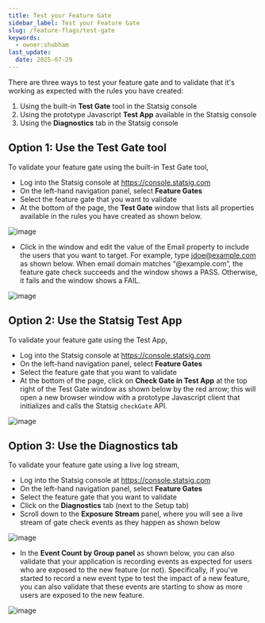 ```yaml
---
title: Test your Feature Gate
sidebar_label: Test your Feature Gate
slug: /feature-flags/test-gate
keywords:
  - owner:shubham
last_update:
  date: 2025-07-29
---
```



There are three ways to test your feature gate and to validate that it's working as expected with the rules you have created:
1. Using the built-in **Test Gate** tool in the Statsig console
2. Using the prototype Javascript **Test App** available in the Statsig console
3. Using the **Diagnostics** tab in the Statsig console  

## Option 1: Use the Test Gate tool
To validate your feature gate using the built-in Test Gate tool, 
- Log into the Statsig console at https://console.statsig.com 
- On the left-hand navigation panel, select **Feature Gates**
- Select the feature gate that you want to validate
- At the bottom of the page, the **Test Gate** window that lists all properties available in the rules you have created as shown below.

![image](https://user-images.githubusercontent.com/1315028/129104501-9e7349ae-31fe-47ea-97da-0520fd3d7e1b.png)

- Click in the window and edit the value of the Email property to include the users that you want to target. For example, type jdoe@example.com as shown below. When email domain matches “@example.com”, the feature gate check succeeds and the window shows a PASS. Otherwise, it fails and the window shows a FAIL.

![image](https://user-images.githubusercontent.com/1315028/129104434-0f09087d-80da-4a62-84ac-c51e607e72a1.png)

## Option 2: Use the Statsig Test App
To validate your feature gate using the Test App, 
- Log into the Statsig console at https://console.statsig.com 
- On the left-hand navigation panel, select **Feature Gates**
- Select the feature gate that you want to validate
- At the bottom of the page, click on **Check Gate in Test App** at the top right of the Test Gate window as shown below by the red arrow; this will open a new browser window with a prototype Javascript client that initializes and calls the Statsig `checkGate` API. 

![image](https://user-images.githubusercontent.com/1315028/138148684-581bb8d5-86ba-4aef-b24d-44e540fa91f1.png)

## Option 3: Use the Diagnostics tab
To validate your feature gate using a live log stream,  
- Log into the Statsig console at https://console.statsig.com 
- On the left-hand navigation panel, select **Feature Gates**
- Select the feature gate that you want to validate
- Click on the **Diagnostics** tab (next to the Setup tab)
- Scroll down to the **Exposure Stream** panel, where you will see a live stream of gate check events as they happen as shown below

![image](https://user-images.githubusercontent.com/1315028/138149819-5082d7e5-f7ee-42e8-b1ac-f57d9732e68f.png)

- In the **Event Count by Group panel** as shown below, you can also validate that your application is recording events as expected for users who are exposed to the new feature (or not). Specifically, if you've started to record a new event type to test the impact of a new feature, you can also validate that these events are starting to show as more users are exposed to the new feature.  

![image](https://user-images.githubusercontent.com/1315028/141017409-f750c1c6-4c54-4140-bc4d-a3b83f1568fc.png)


